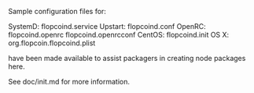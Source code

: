 Sample configuration files for:

SystemD: flopcoind.service
Upstart: flopcoind.conf
OpenRC:  flopcoind.openrc
         flopcoind.openrcconf
CentOS:  flopcoind.init
OS X:    org.flopcoin.flopcoind.plist

have been made available to assist packagers in creating node packages here.

See doc/init.md for more information.
